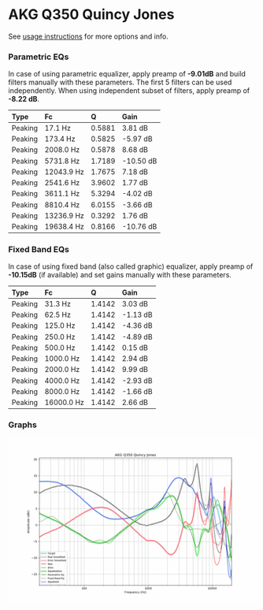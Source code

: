 # AKG Q350 Quincy Jones
See [usage instructions](https://github.com/jaakkopasanen/AutoEq#usage) for more options and info.

### Parametric EQs
In case of using parametric equalizer, apply preamp of **-9.01dB** and build filters manually
with these parameters. The first 5 filters can be used independently.
When using independent subset of filters, apply preamp of **-8.22 dB**.

| Type    | Fc         |      Q | Gain      |
|:--------|:-----------|:-------|:----------|
| Peaking | 17.1 Hz    | 0.5881 | 3.81 dB   |
| Peaking | 173.4 Hz   | 0.5825 | -5.97 dB  |
| Peaking | 2008.0 Hz  | 0.5878 | 8.68 dB   |
| Peaking | 5731.8 Hz  | 1.7189 | -10.50 dB |
| Peaking | 12043.9 Hz | 1.7675 | 7.18 dB   |
| Peaking | 2541.6 Hz  | 3.9602 | 1.77 dB   |
| Peaking | 3611.1 Hz  | 5.3294 | -4.02 dB  |
| Peaking | 8810.4 Hz  | 6.0155 | -3.66 dB  |
| Peaking | 13236.9 Hz | 0.3292 | 1.76 dB   |
| Peaking | 19638.4 Hz | 0.8166 | -10.76 dB |

### Fixed Band EQs
In case of using fixed band (also called graphic) equalizer, apply preamp of **-10.15dB**
(if available) and set gains manually with these parameters.

| Type    | Fc         |      Q | Gain     |
|:--------|:-----------|:-------|:---------|
| Peaking | 31.3 Hz    | 1.4142 | 3.03 dB  |
| Peaking | 62.5 Hz    | 1.4142 | -1.13 dB |
| Peaking | 125.0 Hz   | 1.4142 | -4.36 dB |
| Peaking | 250.0 Hz   | 1.4142 | -4.89 dB |
| Peaking | 500.0 Hz   | 1.4142 | 0.15 dB  |
| Peaking | 1000.0 Hz  | 1.4142 | 2.94 dB  |
| Peaking | 2000.0 Hz  | 1.4142 | 9.99 dB  |
| Peaking | 4000.0 Hz  | 1.4142 | -2.93 dB |
| Peaking | 8000.0 Hz  | 1.4142 | -1.66 dB |
| Peaking | 16000.0 Hz | 1.4142 | 2.66 dB  |

### Graphs
![](./AKG%20Q350%20Quincy%20Jones.png)